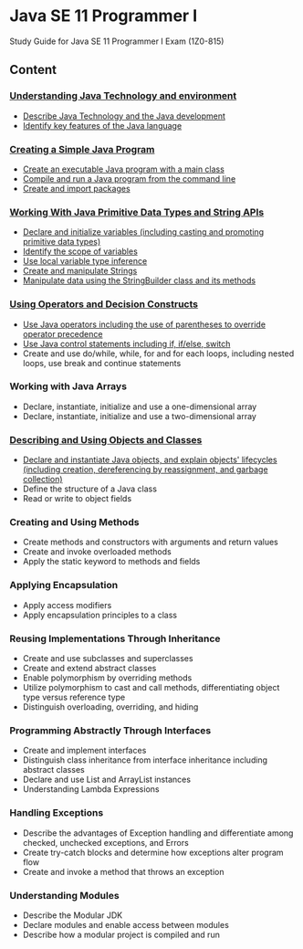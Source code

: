 ﻿
# Java SE 11 Programmer I

Study Guide for Java SE 11 Programmer I Exam (1Z0-815)

## Content

### [Understanding Java Technology and environment](pages/Understanding_Java.md)

- [Describe Java Technology and the Java development](pages/Understanding_Java.md#describe-java-technology-and-the-java-development)
- [Identify key features of the Java language](pages/Understanding_Java.md#identify-key-features-of-the-java-language)

### [Creating a Simple Java Program](pages/Creating_Simple_Java_Program.md)

- [Create an executable Java program with a main class](pages/Creating_Simple_Java_Program.md#create-an-executable-java-program-with-a-main-class)
- [Compile and run a Java program from the command line](pages/Creating_Simple_Java_Program.md#compile-and-run-a-Java-program-from-the-command-line)
- [Create and import packages](pages/Creating_Simple_Java_Program.md#create-and-import-packages)

### [Working With Java Primitive Data Types and String APIs](pages/Working_With_Java_Primitive_Data_Types_and_String_APIs.md)

- [Declare and initialize variables (including casting and promoting primitive data types)](pages/Working_With_Java_Primitive_Data_Types_and_String_APIs.md#declare-and-initialize-variables-including-casting-and-promoting-primitive-data-types)
- [Identify the scope of variables](pages/Working_With_Java_Primitive_Data_Types_and_String_APIs.md#identify-the-scope-of-variables)
- [Use local variable type inference](pages/Working_With_Java_Primitive_Data_Types_and_String_APIs.md#use-local-variable-type-inference)
- [Create and manipulate Strings](pages/Working_With_Java_Primitive_Data_Types_and_String_APIs.md#create_and_manipulate_strings)
- [Manipulate data using the StringBuilder class and its methods](pages/Working_With_Java_Primitive_Data_Types_and_String_APIs.md#Manipulate_data_using_the_StringBuilder_class_and_its_methods)

### [Using Operators and Decision Constructs](pages/Using_Operators_and_Decision_Constructs.md)

- [Use Java operators including the use of parentheses to override operator precedence](pages/Using_Operators_and_Decision_Constructs.md#Use_Java_operators_including_the_use_of_parentheses_to_override_operator_precedence)
- [Use Java control statements including if, if/else, switch](pages/Using_Operators_and_Decision_Constructs.md#use_java_control_statements_including_if_if/else_switch)
- Create and use do/while, while, for and for each loops, including nested loops, use break and continue statements

### Working with Java Arrays

- Declare, instantiate, initialize and use a one-dimensional array
- Declare, instantiate, initialize and use a two-dimensional array

### [Describing and Using Objects and Classes](pages/Describing_and_Using_Objects_and_Classes.md)

- [Declare and instantiate Java objects, and explain objects' lifecycles (including creation, dereferencing by reassignment, and garbage collection)](pages/Describing_and_Using_Objects_and_Classes.md#declare-and-instantiate-java-objects-and-explain-objects-lifecycles-including-creation-dereferencing-by-reassignment-and-garbage-collection)
- Define the structure of a Java class
- Read or write to object fields

### Creating and Using Methods

- Create methods and constructors with arguments and return values
- Create and invoke overloaded methods
- Apply the static keyword to methods and fields

### Applying Encapsulation

- Apply access modifiers
- Apply encapsulation principles to a class

### Reusing Implementations Through Inheritance

- Create and use subclasses and superclasses
- Create and extend abstract classes
- Enable polymorphism by overriding methods
- Utilize polymorphism to cast and call methods, differentiating object type versus reference type
- Distinguish overloading, overriding, and hiding

### Programming Abstractly Through Interfaces

- Create and implement interfaces
- Distinguish class inheritance from interface inheritance including abstract classes
- Declare and use List and ArrayList instances
- Understanding Lambda Expressions

### Handling Exceptions

- Describe the advantages of Exception handling and differentiate among checked, unchecked exceptions, and Errors
- Create try-catch blocks and determine how exceptions alter program flow
- Create and invoke a method that throws an exception

### Understanding Modules

- Describe the Modular JDK
- Declare modules and enable access between modules
- Describe how a modular project is compiled and run
